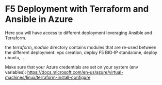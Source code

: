 # F5 Deployment with Terraform and Ansible in Azure

Here you will have access to different deployment leveraging Ansible and Terraform.

the *terraform_module* directory contains modules that are re-used between the different deployment: vpc creation, deploy F5 BIG-IP standalone, deploy ubuntu, ..

Make sure that your Azure credentials are set on your system (env variables): <https://docs.microsoft.com/en-us/azure/virtual-machines/linux/terraform-install-configure>